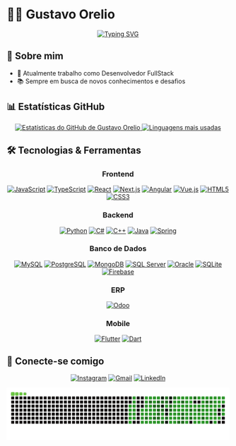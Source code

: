 # 👨‍💻 Gustavo Orelio

<p align="center">
  <a href="https://github.com/GustavoOrelio">
    <img src="https://readme-typing-svg.herokuapp.com?font=Fira+Code&pause=1000&color=00B8D4&width=435&lines=Engenheiro+de+Software;Desenvolvedor+Full+Stack;Sempre+aprendendo+novas+tecnologias" alt="Typing SVG" />
  </a>
</p>


## 🚀 Sobre mim

- 🌱 Atualmente trabalho como Desenvolvedor FullStack
- 📚 Sempre em busca de novos conhecimentos e desafios

## 📊 Estatísticas GitHub

<div align="center">
  <a href="https://github.com/GustavoOrelio">
    <img height="180em" src="https://github-readme-stats.vercel.app/api?username=GustavoOrelio&show_icons=true&theme=dark&include_all_commits=true&count_private=true" alt="Estatísticas do GitHub de Gustavo Orelio"/>
    <img height="180em" src="https://github-readme-stats.vercel.app/api/top-langs/?username=GustavoOrelio&layout=compact&langs_count=8&theme=dark" alt="Linguagens mais usadas"/>
  </a>
</div>

## 🛠️ Tecnologias & Ferramentas

<div align="center">

### Frontend

[![JavaScript](https://img.shields.io/badge/JavaScript-F7DF1E?style=for-the-badge&logo=javascript&logoColor=black)](https://developer.mozilla.org/en-US/docs/Web/JavaScript)
[![TypeScript](https://img.shields.io/badge/TypeScript-007ACC?style=for-the-badge&logo=typescript&logoColor=white)](https://www.typescriptlang.org/)
[![React](https://img.shields.io/badge/React-20232A?style=for-the-badge&logo=react&logoColor=61DAFB)](https://reactjs.org/)
[![Next.js](https://img.shields.io/badge/Next.js-000000?style=for-the-badge&logo=nextdotjs&logoColor=white)](https://nextjs.org/)
[![Angular](https://img.shields.io/badge/Angular-DD0031?style=for-the-badge&logo=angular&logoColor=white)](https://angular.io/)
[![Vue.js](https://img.shields.io/badge/Vue.js-35495E?style=for-the-badge&logo=vuedotjs&logoColor=4FC08D)](https://vuejs.org/)
[![HTML5](https://img.shields.io/badge/HTML5-E34F26?style=for-the-badge&logo=html5&logoColor=white)](https://developer.mozilla.org/en-US/docs/Web/HTML)
[![CSS3](https://img.shields.io/badge/CSS3-1572B6?style=for-the-badge&logo=css3&logoColor=white)](https://developer.mozilla.org/en-US/docs/Web/CSS)

### Backend

[![Python](https://img.shields.io/badge/Python-14354C?style=for-the-badge&logo=python&logoColor=white)](https://www.python.org/)
[![C#](https://img.shields.io/badge/C%23-239120?style=for-the-badge&logo=c-sharp&logoColor=white)](https://docs.microsoft.com/en-us/dotnet/csharp/)
[![C++](https://img.shields.io/badge/C%2B%2B-00599C?style=for-the-badge&logo=cplusplus&logoColor=white)](https://isocpp.org/)
[![Java](https://img.shields.io/badge/Java-ED8B00?style=for-the-badge&logo=openjdk&logoColor=white)](https://www.java.com/)
[![Spring](https://img.shields.io/badge/Spring-6DB33F?style=for-the-badge&logo=spring&logoColor=white)](https://spring.io/)

### Banco de Dados

[![MySQL](https://img.shields.io/badge/MySQL-005C84?style=for-the-badge&logo=mysql&logoColor=white)](https://www.mysql.com/)
[![PostgreSQL](https://img.shields.io/badge/PostgreSQL-316192?style=for-the-badge&logo=postgresql&logoColor=white)](https://www.postgresql.org/)
[![MongoDB](https://img.shields.io/badge/MongoDB-4EA94B?style=for-the-badge&logo=mongodb&logoColor=white)](https://www.mongodb.com/)
[![SQL Server](https://img.shields.io/badge/SQL%20Server-CC2927?style=for-the-badge&logo=microsoftsqlserver&logoColor=white)](https://www.microsoft.com/sql-server)
[![Oracle](https://img.shields.io/badge/Oracle-F80000?style=for-the-badge&logo=oracle&logoColor=white)](https://www.oracle.com/database/)
[![SQLite](https://img.shields.io/badge/SQLite-07405E?style=for-the-badge&logo=sqlite&logoColor=white)](https://www.sqlite.org/)
[![Firebase](https://img.shields.io/badge/Firebase-FFCA28?style=for-the-badge&logo=firebase&logoColor=black)](https://firebase.google.com/)

### ERP

[![Odoo](https://img.shields.io/badge/Odoo-714B67?style=for-the-badge&logo=odoo&logoColor=white)](https://www.odoo.com/)

### Mobile

[![Flutter](https://img.shields.io/badge/Flutter-02569B?style=for-the-badge&logo=flutter&logoColor=white)](https://flutter.dev/)
[![Dart](https://img.shields.io/badge/Dart-0175C2?style=for-the-badge&logo=dart&logoColor=white)](https://dart.dev/)

</div>

## 🤝 Conecte-se comigo

<div align="center">
  
[![Instagram](https://img.shields.io/badge/-Instagram-%23E4405F?style=for-the-badge&logo=instagram&logoColor=white)](https://www.instagram.com/gustavoorelio/)
[![Gmail](https://img.shields.io/badge/-Gmail-%23333?style=for-the-badge&logo=gmail&logoColor=white)](mailto:oreliogustavo@gmail.com)
[![LinkedIn](https://img.shields.io/badge/-LinkedIn-%230077B5?style=for-the-badge&logo=linkedin&logoColor=white)](https://www.linkedin.com/in/gustavo-or%C3%A9lio-211285182/)

![Contribuições](https://github.com/GustavoOrelio/GustavoOrelio/blob/output/github-contribution-grid-snake.gif?raw=true)

</div>
